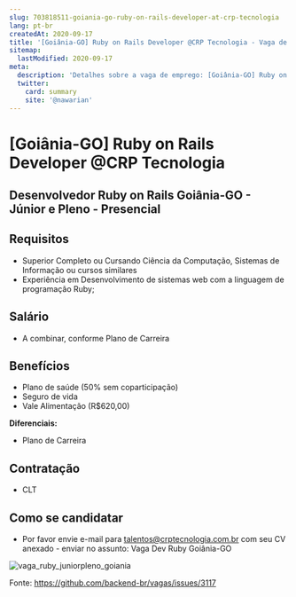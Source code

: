 ```yaml
---
slug: 703818511-goiania-go-ruby-on-rails-developer-at-crp-tecnologia
lang: pt-br
createdAt: 2020-09-17
title: '[Goiânia-GO] Ruby on Rails Developer @CRP Tecnologia - Vaga de Emprego'
sitemap:
  lastModified: 2020-09-17
meta:
  description: 'Detalhes sobre a vaga de emprego: [Goiânia-GO] Ruby on Rails Developer @CRP Tecnologia'
  twitter:
    card: summary
    site: '@nawarian'
---
```


# [Goiânia-GO] Ruby on Rails Developer @CRP Tecnologia

## Desenvolvedor Ruby on Rails Goiânia-GO - Júnior e Pleno - Presencial

## Requisitos

- Superior Completo ou Cursando Ciência da Computação, Sistemas de Informação ou cursos similares
- Experiência em Desenvolvimento de sistemas web com a linguagem de programação Ruby;

## Salário

- A combinar, conforme Plano de Carreira

## Benefícios

- Plano de saúde (50% sem coparticipação)
- Seguro de vida
- Vale Alimentação (R$620,00)

**Diferenciais:**

- Plano de Carreira

## Contratação

- CLT

## Como se candidatar

- Por favor envie e-mail para talentos@crptecnologia.com.br com seu CV anexado - enviar no assunto: Vaga Dev Ruby Goiânia-GO

![vaga_ruby_juniorpleno_goiania](https://user-images.githubusercontent.com/65364051/93513024-9811bb00-f8fb-11ea-9c2b-b88766344328.png)



Fonte: https://github.com/backend-br/vagas/issues/3117